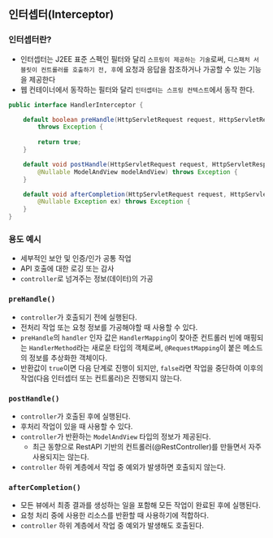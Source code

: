 ## 인터셉터(Interceptor)
### 인터셉터란?
* 인터셉터는 J2EE 표준 스펙인 필터와 달리 `스프링이 제공하는 기술`로써, `디스패처 서블릿이 컨트롤러를 호출하기 전, 후`에 요청과 응답을 참조하거나 가공할 수 있는 기능을 제공한다
* 웹 컨테이너에서 동작하는 필터와 달리 `인터셉터는 스프링 컨텍스트`에서 동작 한다.
```java
public interface HandlerInterceptor {

    default boolean preHandle(HttpServletRequest request, HttpServletResponse response, Object handler)
        throws Exception {
        
        return true;
    }

    default void postHandle(HttpServletRequest request, HttpServletResponse response, Object handler,
        @Nullable ModelAndView modelAndView) throws Exception {
    }

    default void afterCompletion(HttpServletRequest request, HttpServletResponse response, Object handler,
        @Nullable Exception ex) throws Exception {
    }
}
```

### 용도 예시
* 세부적인 보안 및 인증/인가 공통 작업
* API 호출에 대한 로깅 또는 감사
* `controller`로 넘겨주는 정보(데이터)의 가공

### `preHandle()`
* `controller`가 호출되기 전에 실행된다.
* 전처리 작업 또는 요청 정보를 가공해야할 때 사용할 수 있다.
* `preHandle`의 `handler` 인자 값은 `HandlerMapping`이 찾아준 컨트롤러 빈에 매핑되는 `HandlerMethod`라는 새로운 타입의 객체로써, `@RequestMapping`이 붙은 메소드의 정보를 추상화한 객체이다.
* 반환값이 `true`이면 다음 단계로 진행이 되지만, `false`라면 작업을 중단하여 이후의 작업(다음 인터셉터 또는 컨트롤러)은 진행되지 않는다.

### `postHandle()`
* `controller`가 호출된 후에 실행된다.
* 후처리 작업이 있을 때 사용할 수 있다.
* `controller`가 반환하는 `ModelAndView` 타입의 정보가 제공된다.
  * 최근 동향으로 RestAPI 기반의 컨트롤러(@RestController)를 만들면서 자주 사용되지는 않는다.
* `controller` 하위 계층에서 작업 중 예외가 발생하면 호출되지 않는다.

### `afterCompletion()`
* 모든 뷰에서 최종 결과를 생성하는 일을 포함해 모든 작업이 완료된 후에 실행된다.
* 요청 처리 중에 사용한 리소스를 반환할 때 사용하기에 적합하다.
* `controller` 하위 계층에서 작업 중 예외가 발생해도 호출된다.

